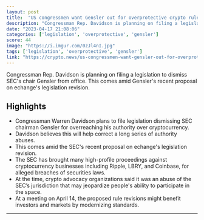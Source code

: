 ```yaml
---
layout: post
title:  "US congressmen want Gensler out for overprotective crypto rules."
description: "Congressman Rep. Davidson is planning on filing a legislation to dismiss SEC's chair Gensler from office. This comes amid Gensler's recent proposal on echange's legislation revision."
date: "2023-04-17 21:08:06"
categories: ['legislation', 'overprotective', 'gensler']
score: 44
image: "https://i.imgur.com/0zJl4nI.jpg"
tags: ['legislation', 'overprotective', 'gensler']
link: "https://crypto.news/us-congressmen-want-gensler-out-for-overprotective-crypto-rules/"
---
```


Congressman Rep. Davidson is planning on filing a legislation to dismiss SEC's chair Gensler from office. This comes amid Gensler's recent proposal on echange's legislation revision.

## Highlights

- Congressman Warren Davidson plans to file legislation dismissing SEC chairman Gensler for overreaching his authority over cryptocurrency.
- Davidson believes this will help correct a long series of authority abuses.
- This comes amid the SEC's recent proposal on echange's legislation revision.
- The SEC has brought many high-profile proceedings against cryptocurrency businesses including Ripple, LBRY, and Coinbase, for alleged breaches of securities laws.
- At the time, crypto advocacy organizations said it was an abuse of the SEC’s jurisdiction that may jeopardize people's ability to participate in the space.
- At a meeting on April 14, the proposed rule revisions might benefit investors and markets by modernizing standards.

---
